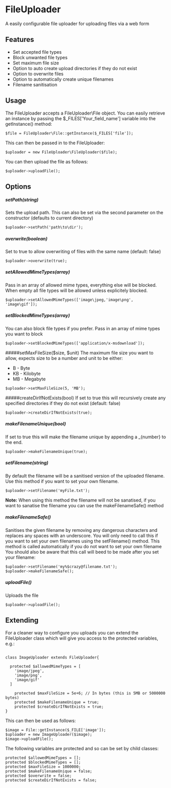 # FileUploader

A easily configurable file uploader for uploading files via a web form

## Features

- Set accepted file types
- Block unwanted file types
- Set maximum file size
- Option to auto create upload directories if they do not exist
- Option to overwrite files
- Option to automatically create unique filenames
- Filename sanitisation

## Usage

The FileUploader accepts a FileUploader\File object. You can easily retrieve an instance by passing the $_FILES['Your_field_name'] variable into the getInstance() method:

`$file = FileUploader\File::getInstance($_FILES['file']);`

This can then be passed in to the FileUploader:

`$uploader = new FileUploader\FileUploader($file);`

You can then upload the file as follows:

`$uploader->uploadFile();`

## Options

##### setPath(string)
Sets the upload path. This can also be set via the second parameter on the constructor (defaults to current directory)

`$uploader->setPath('path\to\dir');`

##### overwrite(boolean)
Set to true to allow overwriting of files with the same name (default: false)

`$uploader->overwrite(true);`

##### setAllowedMimeTypes(array) 
Pass in an array of allowed mime types, everything else will be blocked. When empty all file types will be allowed unless
explicitely blocked.

`$uploader->setAllowedMimeTypes(['image\jpeg,'image\png', 'image\gif']);`

##### setBlockedMimeTypes(array)
You can also block file types if you prefer. Pass in an array of mime types you want to block

`$uploader->setBlockedMimeTypes(['application/x-msdownload']);`


#####setMaxFileSize($size, $unit)
The maximum file size you want to allow, expects size to be a number and unit to be either:
- B - Byte
- KB - Kilobyte
- MB - Megabyte

`$uploader->setMaxFileSize(5, 'MB');`

#####createDirIfNotExists(bool)
If set to true this will recursively create any specified directories if they do not exist (default: false)

`$uploader->createDirIfNotExists(true);`

##### makeFilenameUnique(bool)
If set to true this will make the filename unique by appending a _{number} to the end.

`$uploader->makeFilenameUnique(true);`

##### setFilename(string)
By default the filename will be a sanitised version of the uploaded filename. Use this method if you want to set your own filename.

`$uploader->setFilename('myFile.txt');`

**Note:** When using this method the filename will not be sanatised, if you want to sanatise the filename you can use the
makeFilenameSafe() method

##### makeFilenameSafe()
Sanitises the given filename by removing any dangerous characters and replaces any spaces with an underscore. You will only need to call this if you want to set your
own filenames using the setFilename() method. This method is called automatically if you do not want to set your own filename
You should also be aware that this call will beed to be made after you set your filename:

```
$uploader->setFilename('my%$crazy@filename.txt');
$uploader->makeFilenameSafe();
```

##### uploadFile() 
Uploads the file

`$uploader->uploadFile();`

## Extending

For a cleaner way to configure you uploads you can extend the FileUploader class which will give you access to the protected
variables, e.g.:

```

class ImageUploader extends FileUploader{

  protected $allowedMimeTypes = [
    'image/jpeg',
    'image/png',
    'image/gif'
  ]
  
	protected $maxFileSize = 5e+6; // In bytes (this is 5MB or 5000000 bytes)
	protected $makeFilenameUnique = true;
	protected $createDirIfNotExists = true;
}
```

This can then be used as follows:

```
$image = File::getInstance($_FILE['image']);
$uploader = new ImageUploader($image);
$image->uploadFile();

```

The following variables are protected and so can be set by child classes:

```
protected $allowedMimeTypes = [];
protected $blockedMimeTypes = [];
protected $maxFileSize = 1000000;
protected $makeFilenameUnique = false;
protected $overwrite = false;
protected $createDirIfNotExists = false;
```




